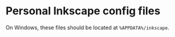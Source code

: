 # Personal Inkscape config files

On Windows, these files should be located at `%APPDATA%/inkscape`.